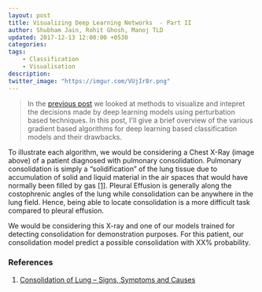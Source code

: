 ```yaml
---
layout: post
title: Visualizing Deep Learning Networks  - Part II
author: Shubham Jain, Rohit Ghosh, Manoj TLD
updated: 2017-12-13 12:00:00 +0530
categories:
tags:
    - Classification
    - Visualisation
description: 
twitter_image: "https://imgur.com/VUjIr8r.png"
---
```


>In the [previous post](http://127.0.0.1:4000/notes/visualizing_deep_learning) we looked at methods to visualize and intepret the decisions made by deep learning models using perturbation based techniques. In this post, I'll give a brief overview of the various gradient based algorithms for deep learning based classification models and their drawbacks.

To illustrate each algorithm, we would be considering a Chest X-Ray (image above) of a patient diagnosed with pulmonary consolidation. Pulmonary consolidation is simply a “solidification” of the lung tissue due to accumulation of solid and liquid material in the air spaces that would have normally been filled by gas [[1]](#consolidation-defn). Pleural Effusion is generally along the costophrenic angles of the lung while consolidation can be anywhere in the lung field. Hence, being able to locate consolidation is a more difficult task compared to pleural effusion.

We would be considering this X-ray and one of our models trained for detecting consolidation for demonstration purposes. For this patient, our consolidation model predict a possible consolidation with XX% probability.



### References

1. <a name='consolidation-defn'></a>[Consolidation of Lung – Signs, Symptoms and Causes](http://www.healthhype.com/consolidation-in-lung-signs-symptoms-and-causes.html)
